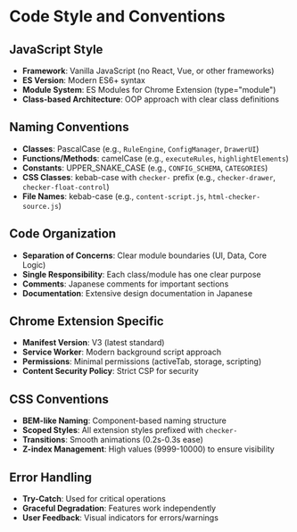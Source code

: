 # Code Style and Conventions

## JavaScript Style
- **Framework**: Vanilla JavaScript (no React, Vue, or other frameworks)
- **ES Version**: Modern ES6+ syntax
- **Module System**: ES Modules for Chrome Extension (type="module")
- **Class-based Architecture**: OOP approach with clear class definitions

## Naming Conventions
- **Classes**: PascalCase (e.g., `RuleEngine`, `ConfigManager`, `DrawerUI`)
- **Functions/Methods**: camelCase (e.g., `executeRules`, `highlightElements`)
- **Constants**: UPPER_SNAKE_CASE (e.g., `CONFIG_SCHEMA`, `CATEGORIES`)
- **CSS Classes**: kebab-case with `checker-` prefix (e.g., `checker-drawer`, `checker-float-control`)
- **File Names**: kebab-case (e.g., `content-script.js`, `html-checker-source.js`)

## Code Organization
- **Separation of Concerns**: Clear module boundaries (UI, Data, Core Logic)
- **Single Responsibility**: Each class/module has one clear purpose
- **Comments**: Japanese comments for important sections
- **Documentation**: Extensive design documentation in Japanese

## Chrome Extension Specific
- **Manifest Version**: V3 (latest standard)
- **Service Worker**: Modern background script approach
- **Permissions**: Minimal permissions (activeTab, storage, scripting)
- **Content Security Policy**: Strict CSP for security

## CSS Conventions
- **BEM-like Naming**: Component-based naming structure
- **Scoped Styles**: All extension styles prefixed with `checker-`
- **Transitions**: Smooth animations (0.2s-0.3s ease)
- **Z-index Management**: High values (9999-10000) to ensure visibility

## Error Handling
- **Try-Catch**: Used for critical operations
- **Graceful Degradation**: Features work independently
- **User Feedback**: Visual indicators for errors/warnings